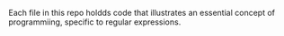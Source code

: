 Each file in this repo holdds code that illustrates an essential concept of programmiing, specific to regular expressions.
